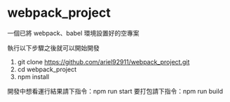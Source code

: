 # webpack_project

一個已將 webpack、babel 環境設置好的空專案 

執行以下步驟之後就可以開始開發
1. git clone https://github.com/ariel92911/webpack_project.git
2. cd webpack_project
3. npm install

開發中想看運行結果請下指令：npm run start
要打包請下指令：npm run build
